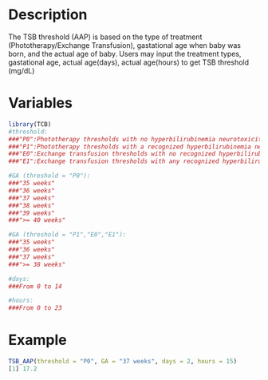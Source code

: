 # Description
The TSB threshold (AAP) is based on the type of treatment (Phototherapy/Exchange Transfusion), gastational age when baby was born, and the actual age of baby. Users may input the treatment types, gastational age, actual age(days), actual age(hours) to get TSB threshold (mg/dL)

# Variables
```r
library(TCB)
#threshold:
###"P0":Phototherapy thresholds with no hyperbilirubinemia neurotoxicity risk factor (AAP guideline)
###"P1":Phototherapy thresholds with a recognized hyperbilirubinemia neurotoxicity risk factor (AAP guideline) 
###"E0":Exchange transfusion thresholds with no recognized hyperbilirubinemia neurotoxicity risk factors other than gestational age (AAP guideline)
###"E1":Exchange transfusion thresholds with any recognized hyperbilirubinemia neurotoxicity risk factors other than gestational age (AAP guideline)

#GA (threshold = "P0"):
###"35 weeks"
###"36 weeks"
###"37 weeks"
###"38 weeks"
###"39 weeks"
###">= 40 weeks"

#GA (threshold = "P1","E0","E1"):
###"35 weeks"
###"36 weeks"
###"37 weeks"
###">= 38 weeks"

#days:
###From 0 to 14

#hours:
###From 0 to 23
```
# Example
```r
TSB_AAP(threshold = "P0", GA = "37 weeks", days = 2, hours = 15)
[1] 17.2
```
